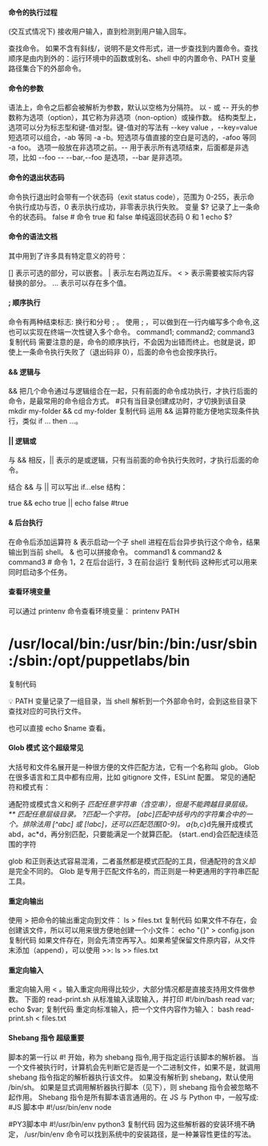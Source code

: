 #### 命令的执行过程

(交互式情况下) 接收用户输入，直到检测到用户输入回车。

查找命令。 如果不含有斜线/，说明不是文件形式，进一步查找到内置命令。查找顺序是由内到外的：运行环境中的函数或别名、shell 中的内置命令、PATH 变量路径集合下的外部命令。

#### 命令的参数

语法上，命令之后都会被解析为参数，默认以空格为分隔符。
以 - 或 -- 开头的参数称为选项（option），其它称为非选项（non-option）或操作数。
结构类型上，选项可以分为标志型和键-值对型。键-值对的写法有 --key value ，--key=value
短选项可以组合，-ab 等同 -a -b。短选项与值直接的空白是可选的，-afoo 等同 -a foo。
选项一般放在非选项之前。-- 用于表示所有选项结束，后面都是非选项，比如 --foo -- --bar,--foo 是选项，--bar 是非选项。

#### 命令的退出状态码

命令执行退出时会带有一个状态码（exit status code），范围为 0-255，表示命令执行成功与否，0 表示执行成功，非零表示执行失败。
变量 $? 记录了上一条命令的状态码。
false  # 命令 true 和 false 单纯返回状态码 0 和 1
echo $?

#### 命令的语法文档

其中用到了许多具有特定意义的符号：

[] 表示可选的部分，可以嵌套。
| 表示左右两边互斥。
< > 表示需要被实际内容替换的部分。
... 表示可以存在多个值。

#### ; 顺序执行
命令有两种结束标志: 换行和分号 ; 。 使用 ; ，可以做到在一行内编写多个命令,这也可以实现在终端一次性键入多个命令。
command1; command2; command3
复制代码
需要注意的是，命令的顺序执行，不会因为出错而终止。也就是说，即使上一条命令执行失败了（退出码非 0），后面的命令也会按序执行。

#### && 逻辑与
&& 把几个命令通过与逻辑组合在一起，只有前面的命令成功执行，才执行后面的命令，是最常用的命令组合方式。
#只有当目录创建成功时，才切换到该目录
mkdir my-folder && cd my-folder
复制代码
运用 && 运算符能方便地实现条件执行，类似 if ... then ...。

#### || 逻辑或
与 && 相反，|| 表示的是或逻辑，只有当前面的命令执行失败时，才执行后面的命令。

结合 && 与 || 可以写出 if...else 结构：

true && echo true || echo false
#true

#### & 后台执行
在命令后添加运算符 & 表示启动一个子 shell 进程在后台异步执行这个命令，结果输出到当前 shell。
& 也可以拼接命令。
command1 & command2 & command3  # 命令 1，2 在后台运行，3 在前台运行
复制代码
这种形式可以用来同时启动多个任务。

#### 查看环境变量
可以通过 printenv 命令查看环境变量：
printenv PATH
# /usr/local/bin:/usr/bin:/bin:/usr/sbin:/sbin:/opt/puppetlabs/bin
复制代码

💡 PATH 变量记录了一组目录，当 shell 解析到一个外部命令时，会到这些目录下查找对应的可执行文件。

也可以直接 echo $name 查看。

#### Glob 模式 这个超级常见
大括号和文件名展开是一种很方便的文件匹配方法，它有一个名称叫 glob。
Glob 在很多语言和工具中都有应用，比如 gitignore 文件，ESLint 配置。
常见的通配符和模式有：


通配符或模式含义和例子
*匹配任意字符串（含空串），但是不能跨越目录层级。
** 匹配任意层级目录。
?匹配一个字符。
[abc]匹配中括号内的字符集合中的一个。排除法用 [^abc] 或 [!abc]，还可以匹配范围[0-9]。
a{b,c*}d先展开成模式 abd，ac*d，再分别匹配，只要能满足一个就算匹配。
{start..end}会匹配连续范围的字符

glob 和正则表达式容易混淆，二者虽然都是模式匹配的工具，但通配符的含义却是完全不同的。 Glob 是专用于匹配文件名的，而正则是一种更通用的字符串匹配工具。

#### 重定向输出
使用 > 把命令的输出重定向到文件：
ls > files.txt
复制代码
如果文件不存在，会创建该文件，所以可以用来很方便地创建一个小文件：
echo "{}" > config.json
复制代码
如果文件存在，则会先清空再写入。如果希望保留文件原内容，从文件末添加（append），可以使用 >>:
ls >> files.txt

#### 重定向输入
重定向输入用 < 。输入重定向用得比较少，大部分情况都是直接支持用文件做参数。
下面的 read-print.sh 从标准输入读取输入，并打印
#!/bin/bash
read var;
echo $var;
复制代码
重定向标准输入，把一个文件内容作为输入：
bash read-print.sh < files.txt

#### Shebang 指令 超级重要
脚本的第一行以 #! 开始，称为 shebang 指令,用于指定运行该脚本的解析器。
当一个文件被执行时，计算机会先判断它是否是一个二进制文件，如果不是，就调用 shebang 指令指定的解析器执行该文件。
如果没有解析到 shebang，默认使用 /bin/sh。
如果是显式调用解析器执行脚本（见下），则 shebang 指令会被忽略不起作用。
Shebang 指令是所有脚本语言通用的。在 JS 与 Python 中，一般写成:
#JS 脚本中
#!/usr/bin/env node

#PY3脚本中
#!/usr/bin/env python3
复制代码
因为这些解析器的安装环境不确定， /usr/bin/env 命令可以找到系统中的安装路径，是一种兼容性更佳的写法。